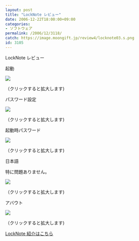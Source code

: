 ```yaml
---
layout: post
title: "LockNote レビュー"
date: 2006-12-22T18:00:00+09:00
categories:
- ソフトウェア
permalink: /2006/12/3118/
catch: https://image.moongift.jp/review4/locknote03.s.png
id: 3105
---
```

LockNote レビュー  
<!--more-->

起動

  

[![](https://image.moongift.jp/review4/locknote01.s.png)](https://image.moongift.jp/review4/locknote01.png)  
  
（クリックすると拡大します)

  

パスワード設定

  

[![](https://image.moongift.jp/review4/locknote02.s.png)](https://image.moongift.jp/review4/locknote02.png)  
  
（クリックすると拡大します)

  

起動時パスワード

  

[![](https://image.moongift.jp/review4/locknote03.s.png)](https://image.moongift.jp/review4/locknote03.png)  
  
（クリックすると拡大します)

  

日本語

  

特に問題ありません。

  

[![](https://image.moongift.jp/review4/locknote04.s.png)](https://image.moongift.jp/review4/locknote04.png)  
  
（クリックすると拡大します)

  

アバウト

  

[![](https://image.moongift.jp/review4/locknote06.s.png)](https://image.moongift.jp/review4/locknote06.png)  
  
（クリックすると拡大します)

  

[LockNote 紹介はこちら](http://oss.moongift.jp/intro/i-3110.html)

